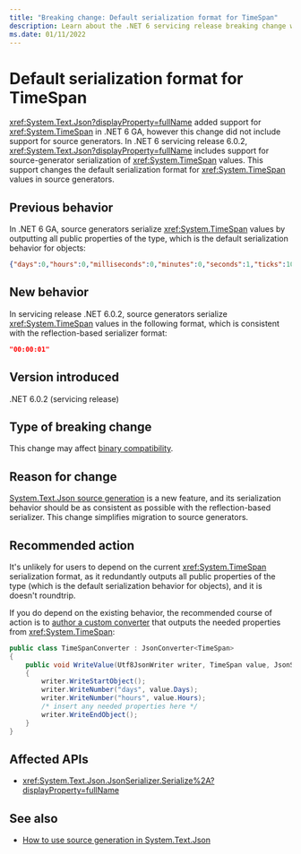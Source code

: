 ```yaml
---
title: "Breaking change: Default serialization format for TimeSpan"
description: Learn about the .NET 6 servicing release breaking change where the default serialization format for TimeSpan in source generators has changed.
ms.date: 01/11/2022
---
```

# Default serialization format for TimeSpan

<xref:System.Text.Json?displayProperty=fullName> added support for <xref:System.TimeSpan> in .NET 6 GA, however this change did not include support for source generators. In .NET 6 servicing release 6.0.2, <xref:System.Text.Json?displayProperty=fullName> includes support for source-generator serialization of <xref:System.TimeSpan> values. This support changes the default serialization format for <xref:System.TimeSpan> values in source generators.

## Previous behavior

In .NET 6 GA, source generators serialize <xref:System.TimeSpan> values by outputting all public properties of the type, which is the default serialization behavior for objects:

```json
{"days":0,"hours":0,"milliseconds":0,"minutes":0,"seconds":1,"ticks":10000000,"totalDays":1.1574074074074073E-05,"totalHours":0.0002777777777777778,"totalMilliseconds":1000,"totalMinutes":0.016666666666666666,"totalSeconds":1}
```

## New behavior

In servicing release .NET 6.0.2, source generators serialize <xref:System.TimeSpan> values in the following format, which is consistent with the reflection-based serializer format:

```json
"00:00:01"
```

## Version introduced

.NET 6.0.2 (servicing release)

## Type of breaking change

This change may affect [binary compatibility](../../categories.md#binary-compatibility).

## Reason for change

[System.Text.Json source generation](../../../../standard/serialization/system-text-json-source-generation.md) is a new feature, and its serialization behavior should be as consistent as possible with the reflection-based serializer. This change simplifies migration to source generators.

## Recommended action

It's unlikely for users to depend on the current <xref:System.TimeSpan> serialization format, as it redundantly outputs all public properties of the type (which is the default serialization behavior for objects), and it is doesn't roundtrip.

If you do depend on the existing behavior, the recommended course of action is to [author a custom converter](../../../../standard/serialization/system-text-json-converters-how-to.md) that outputs the needed properties from <xref:System.TimeSpan>:

```csharp
public class TimeSpanConverter : JsonConverter<TimeSpan>
{
    public void WriteValue(Utf8JsonWriter writer, TimeSpan value, JsonSerializerOptions options)
    {
        writer.WriteStartObject();
        writer.WriteNumber("days", value.Days);
        writer.WriteNumber("hours", value.Hours);
        /* insert any needed properties here */
        writer.WriteEndObject();    
    }
}
```

## Affected APIs

- <xref:System.Text.Json.JsonSerializer.Serialize%2A?displayProperty=fullName>

## See also

- [How to use source generation in System.Text.Json](../../../../standard/serialization/system-text-json-source-generation.md)
